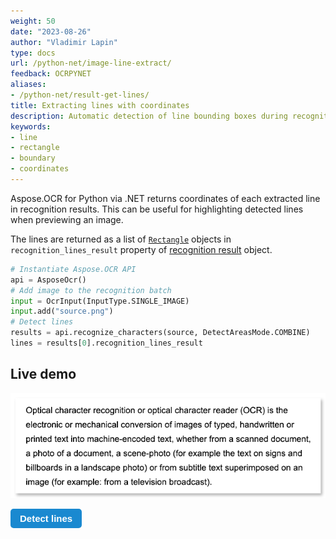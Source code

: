 ```yaml
---
weight: 50
date: "2023-08-26"
author: "Vladimir Lapin"
type: docs
url: /python-net/image-line-extract/
feedback: OCRPYNET
aliases:
- /python-net/result-get-lines/
title: Extracting lines with coordinates
description: Automatic detection of line bounding boxes during recognition.
keywords:
- line
- rectangle
- boundary
- coordinates
---
```


<style>
	button {
		cursor: pointer;
		margin-right: 20px;
		padding: 7px 15px;
		border: none;
		border-radius: 5px;
		background-color: #1a89d0;
		font-weight: 700;
		font-size: 15px;
		color: #ffffff;
	}

	button:hover {
		background-color: #3071a9;
	}

	button:focus {
		outline: none;
	}

	#sample {
		position: relative;
	}

	#sample > div {
		position: absolute;
		display: none;
		border: dashed 1px #de4444;
		background-color: rgba(222,68,68,0.2);
	}

	#results {
		display: none;
		max-width: 50%;
	}
</style>

Aspose.OCR for Python via .NET returns coordinates of each extracted line in recognition results. This can be useful for highlighting detected lines when previewing an image.

The lines are returned as a list of [`Rectangle`](https://reference.aspose.com/ocr/python-net/aspose.ocr/rectangle/) objects in `recognition_lines_result` property of [recognition result](https://reference.aspose.com/ocr/python-net/aspose.ocr/recognitionresult/) object.

```python
# Instantiate Aspose.OCR API
api = AsposeOcr()
# Add image to the recognition batch
input = OcrInput(InputType.SINGLE_IMAGE)
input.add("source.png")
# Detect lines
results = api.recognize_characters(source, DetectAreasMode.COMBINE)
lines = results[0].recognition_lines_result
```

## Live demo

<div id="sample">
	<img src="origin.png" alt="Recognized image" />
	<div style="top:30px;left:32px;width:548px;height:17px;"></div>
	<div style="top:58px;left:32px;width:562px;height:19px;"></div>
	<div style="top:88px;left:32px;width:592px;height:15px;"></div>
	<div style="top:118px;left:32px;width:578px;height:19px;"></div>
	<div style="top:148px;left:32px;width:579px;height:19px;"></div>
	<div style="top:178px;left:32px;width:389px;height:19px;"></div>
</div>

<button onclick="extract(this)">Detect lines</button>

<script>
	function extract(obj)
	{
		$("#sample > div").show(200);
	}
</script>
